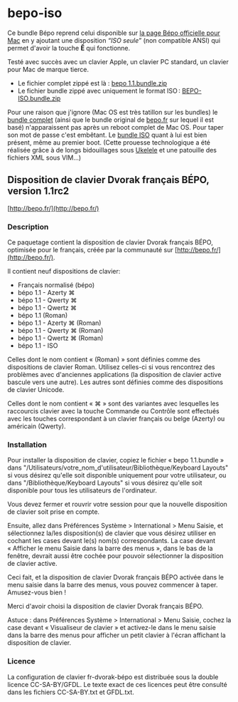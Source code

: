 # bepo-iso

Ce bundle Bépo reprend celui disponible sur [la page Bépo officielle pour Mac](http://bepo.fr/wiki/MacOS) en y ajoutant une disposition *“ISO seule”* (non compatible ANSI) qui permet d'avoir la touche **Ê** qui fonctionne.

Testé avec succès avec un clavier Apple, un clavier PC standard, un clavier pour Mac de marque tierce.

* Le fichier complet zippé est là :
[bepo 1.1.bundle.zip](https://github.com/benjaminbellamy/bepo-iso/raw/master/bepo%201.1.bundle.zip)
* Le fichier bundle zippé avec uniquement le format ISO :
[BEPO-ISO.bundle.zip](https://github.com/benjaminbellamy/bepo-iso/raw/master/BEPO-ISO.bundle.zip)

Pour une raison que j'ignore (Mac OS est très tatillon sur les bundles) le [bundle complet](https://github.com/benjaminbellamy/bepo-iso/raw/master/bepo%201.1.bundle.zip) (ainsi que le bundle original de [bepo.fr](http://bepo.fr/) sur lequel il est basé) n'apparaissent pas après un reboot complet de Mac OS. Pour taper son mot de passe c'est embêtant.
Le [bundle ISO](https://github.com/benjaminbellamy/bepo-iso/raw/master/BEPO-ISO.bundle.zip) quant à lui est bien présent, même au premier boot. (Cette prouesse technologique a été réalisée grâce à de longs bidouillages sous [Ukelele](https://scripts.sil.org/ukelele) et une patouille des fichiers XML sous VIM…)

## Disposition de clavier Dvorak français BÉPO, version 1.1rc2

[http://bepo.fr/](http://bepo.fr/)

### Description

Ce paquetage contient la disposition de clavier Dvorak français BÉPO, optimisée pour le français, créée par la communauté sur [http://bepo.fr/](http://bepo.fr/).

Il contient neuf dispositions de clavier:

* Français normalisé (bépo)
* bépo 1.1 - Azerty ⌘
* bépo 1.1 - Qwerty ⌘
* bépo 1.1 - Qwertz ⌘
* bépo 1.1 (Roman)
* bépo 1.1 - Azerty ⌘ (Roman)
* bépo 1.1 - Qwerty ⌘ (Roman)
* bépo 1.1 - Qwertz ⌘ (Roman)
* bépo 1.1 - ISO

Celles dont le nom contient « (Roman) » sont définies comme des dispositions de clavier Roman. Utilisez celles-ci si vous rencontrez des problèmes avec d'anciennes applications (la disposition de clavier active bascule vers une autre). Les autres sont définies comme des dispositions de clavier Unicode.

Celles dont le nom contient « ⌘ » sont des variantes avec lesquelles les raccourcis clavier avec la touche Commande ou Contrôle sont effectués avec les touches correspondant à un clavier français ou belge (Azerty) ou américain (Qwerty).


### Installation

Pour installer la disposition de clavier, copiez le fichier « bepo 1.1.bundle » dans "/Utilisateurs/votre_nom_d'utilisateur/Bibliothèque/Keyboard Layouts" si vous désirez qu'elle soit disponible uniquement pour votre utilisateur, ou dans "/Bibliothèque/Keyboard Layouts" si vous désirez qu'elle soit disponible pour tous les utilisateurs de l'ordinateur.

Vous devez fermer et rouvrir votre session pour que la nouvelle disposition de clavier soit prise en compte.

Ensuite, allez dans Préférences Système > International > Menu Saisie, et sélectionnez la/les disposition(s) de clavier que vous désirez utiliser en cochant les cases devant le(s) nom(s) correspondants. La case devant « Afficher le menu Saisie dans la barre des menus », dans le bas de la fenêtre, devrait aussi être cochée pour pouvoir sélectionner la disposition de clavier active.

Ceci fait, et la disposition de clavier Dvorak français BÉPO activée dans le menu saisie dans la barre des menus, vous pouvez commencer à taper. Amusez-vous bien !

Merci d'avoir choisi la disposition de clavier Dvorak français BÉPO.

Astuce : dans Préférences Système > International > Menu Saisie, cochez la case devant « Visualiseur de clavier » et activez-le dans le menu saisie dans la barre des menus pour afficher un petit clavier à l'écran affichant la disposition de clavier.

### Licence

La configuration de clavier fr-dvorak-bépo est distribuée sous la double licence CC-SA-BY/GFDL. Le texte exact de ces licences peut être consulté dans les fichiers CC-SA-BY.txt et GFDL.txt.
